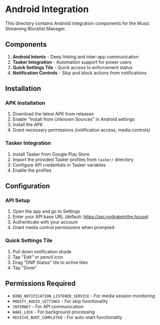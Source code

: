 # Android Integration

This directory contains Android integration components for the Music Streaming Blocklist Manager.

## Components

1. **Android Intents** - Deep linking and inter-app communication
2. **Tasker Integration** - Automation support for power users
3. **Quick Settings Tile** - Quick access to enforcement status
4. **Notification Controls** - Skip and block actions from notifications

## Installation

### APK Installation
1. Download the latest APK from releases
2. Enable "Install from Unknown Sources" in Android settings
3. Install the APK
4. Grant necessary permissions (notification access, media controls)

### Tasker Integration
1. Install Tasker from Google Play Store
2. Import the provided Tasker profiles from `tasker/` directory
3. Configure API credentials in Tasker variables
4. Enable the profiles

## Configuration

### API Setup
1. Open the app and go to Settings
2. Enter your API base URL (default: https://api.nodrakeinthe.house)
3. Authenticate with your account
4. Grant media control permissions when prompted

### Quick Settings Tile
1. Pull down notification shade
2. Tap "Edit" or pencil icon
3. Drag "DNP Status" tile to active tiles
4. Tap "Done"

## Permissions Required

- `BIND_NOTIFICATION_LISTENER_SERVICE` - For media session monitoring
- `MODIFY_AUDIO_SETTINGS` - For skip functionality
- `INTERNET` - For API communication
- `WAKE_LOCK` - For background processing
- `RECEIVE_BOOT_COMPLETED` - For auto-start functionality